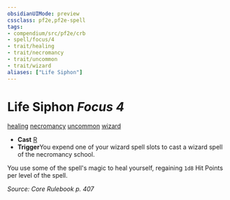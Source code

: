 ```yaml
---
obsidianUIMode: preview
cssclass: pf2e,pf2e-spell
tags:
- compendium/src/pf2e/crb
- spell/focus/4
- trait/healing
- trait/necromancy
- trait/uncommon
- trait/wizard
aliases: ["Life Siphon"]
---
```

# Life Siphon *Focus 4*   
[healing](rules/traits/healing.md)  [necromancy](rules/traits/necromancy.md)  [uncommon](rules/traits/uncommon.md)  [wizard](rules/traits/wizard.md)  

- **Cast** [R](rules/core-rulebook/chapter-9-playing-the-game.md#Actions "Reaction") 
- **Trigger**You expend one of your wizard spell slots to cast a wizard spell of the necromancy school.

You use some of the spell's magic to heal yourself, regaining `1d8` Hit Points per level of the spell.

*Source: Core Rulebook p. 407*